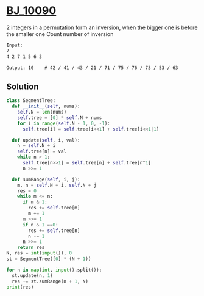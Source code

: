 # [BJ_10090](https://acmicpc.net/problem/10090)

2 integers in а permutation form an inversion, when the bigger one is before the smaller one
Count number of inversion

```txt
Input:
7
4 2 7 1 5 6 3

Output: 10    # 42 / 41 / 43 / 21 / 71 / 75 / 76 / 73 / 53 / 63
```

## Solution

```py
class SegmentTree:
  def __init__(self, nums):
    self.N = len(nums)
    self.tree = [0] * self.N + nums
    for i in range(self.N - 1, 0, -1):
      self.tree[i] = self.tree[i<<1] + self.tree[i<<1|1]

  def update(self, i, val):
    n = self.N + i
    self.tree[n] = val
    while n > 1:
      self.tree[n>>1] = self.tree[n] + self.tree[n^1]
      n >>= 1

  def sumRange(self, i, j):
    m, n = self.N + i, self.N + j
    res = 0
    while m <= n:
      if m & 1:
        res += self.tree[m]
        m += 1
      m >>= 1
      if n & 1 ==0:
        res += self.tree[n]
        n -= 1
      n >>= 1
    return res
N, res = int(input()), 0
st = SegmentTree([0] * (N + 1))

for n in map(int, input().split()):
  st.update(n, 1)
  res += st.sumRange(n + 1, N)
print(res)
```
